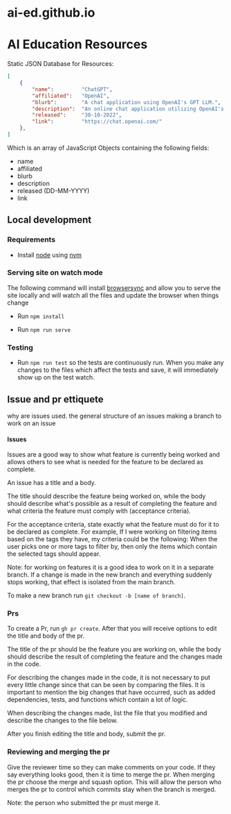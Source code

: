 # ai-ed.github.io
# AI Education Resources

Static JSON Database for Resources:

```json
[
    {
        "name":         "ChatGPT",
        "affiliated":	"OpenAI",
        "blurb":        "A chat application using OpenAI's GPT LLM.",
        "description":  "An online chat application utilizing OpenAI's GPT large language model (LLM) to understand user inputs and generate outputs.",
        "released":     "30-10-2022",
        "link":         "https://chat.openai.com/"
    },
]
```

Which is an array of JavaScript Objects containing the following fields:

- name
- affiliated
- blurb
- description
- released (DD-MM-YYYY)
- link

## Local development

### Requirements
* Install [node](https://nodejs.org/en) using [nvm](https://github.com/nvm-sh/nvm)

### Serving site on watch mode

The following command will install [browsersync](https://browsersync.io/docs) and allow you to serve the site locally
and will watch all the files and update the browser when things change

* Run `npm install`

* Run `npm run serve`

### Testing
* Run `npm run test` so the tests are continuously run. When you make any changes to the files which affect the tests and save, it will immediately show up on the test watch.
 

## Issue and pr ettiquete

why are issues used. 
the general structure of an issues
making a branch to work on an issue

#### Issues

Issues are a good way to show what feature is currently being worked and allows others to see what is needed for the feature to be declared as complete.

An issue has a title and a body.

The title should describe the feature being worked on, while the body should describe what's possible as a result of completing the feature and what criteria the feature must comply with (acceptance criteria).

For the acceptance criteria, state exactly what the feature must do for it to be declared as complete. For example, If I were working on filtering items based on the tags they have, my criteria could be the following: When the user picks one or more tags to filter by, then only the items which contain the selected tags should appear.

Note: for working on features it is a good idea to work on it in a separate branch. If a change is made in the new branch and everything suddenly stops working, that effect is isolated from the main branch. 

To make a new branch run `git checkout -b [name of branch]`.

### Prs

To create a Pr, run `gh pr create`. After that you will receive options to edit the title and body of the pr.

The title of the pr should be the feature you are working on, while the body should describe the result of completing the feature and the changes made in the code.

For describing the changes made in the code, it is not necessary to put every little change since that can be seen by comparing the files. It is important to mention the big changes that have occurred, such as added dependencies, tests, and functions which contain a lot of logic.

When describing the changes made, list the file that you modified and describe the changes to the file below.

After you finish editing the title and body, submit the pr.

### Reviewing and merging the pr

Give the reviewer time so they can make comments on your code. If they say everything looks good, then it is time to merge the pr. When merging the pr choose the merge and squash option. This will allow the person who merges the pr to control which commits stay when the branch is merged.

Note: the person who submitted the pr must merge it. 


